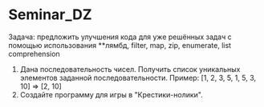 # Seminar_DZ

Задача: предложить улучшения кода для уже решённых задач с помощью использования **лямбд, filter, map, zip, enumerate, list comprehension

1. Дана последовательность чисел. Получить список уникальных элементов заданной последовательности. Пример: [1, 2, 3, 5, 1, 5, 3, 10] => [2, 10]
2. Создайте программу для игры в "Крестики-нолики".
